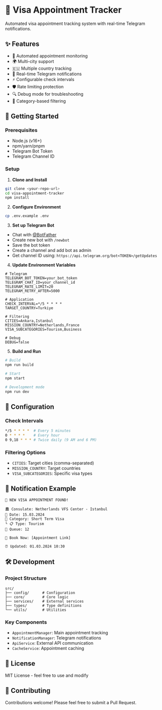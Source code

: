# 🎯 Visa Appointment Tracker

Automated visa appointment tracking system with real-time Telegram notifications.

## ✨ Features

- 🔄 Automated appointment monitoring
- 🌍 Multi-city support
- 🇪🇺 Multiple country tracking
- 📱 Real-time Telegram notifications
- ⚡ Configurable check intervals
- 🛡️ Rate limiting protection
- 🔍 Debug mode for troubleshooting
- 🎯 Category-based filtering

## 🚀 Getting Started

### Prerequisites

- Node.js (v16+)
- npm/yarn/pnpm
- Telegram Bot Token
- Telegram Channel ID

### Setup

1. **Clone and Install**
```bash
git clone <your-repo-url>
cd visa-appointment-tracker
npm install
```

2. **Configure Environment**
```bash
cp .env.example .env
```

3. **Set up Telegram Bot**
- Chat with [@BotFather](https://t.me/botfather)
- Create new bot with `/newbot`
- Save the bot token
- Create a channel and add bot as admin
- Get channel ID using: `https://api.telegram.org/bot<TOKEN>/getUpdates`

4. **Update Environment Variables**
```env
# Telegram
TELEGRAM_BOT_TOKEN=your_bot_token
TELEGRAM_CHAT_ID=your_channel_id
TELEGRAM_RATE_LIMIT=20
TELEGRAM_RETRY_AFTER=5000

# Application
CHECK_INTERVAL=*/5 * * * *
TARGET_COUNTRY=Turkiye

# Filtering
CITIES=Ankara,Istanbul
MISSION_COUNTRY=Netherlands,France
VISA_SUBCATEGORIES=Tourism,Business

# Debug
DEBUG=false
```

5. **Build and Run**
```bash
# Build
npm run build

# Start
npm start

# Development mode
npm run dev
```

## 🔧 Configuration

### Check Intervals
```bash
*/5 * * * *  # Every 5 minutes
0 * * * *    # Every hour
0 9,18 * * * # Twice daily (9 AM and 6 PM)
```

### Filtering Options
- `CITIES`: Target cities (comma-separated)
- `MISSION_COUNTRY`: Target countries
- `VISA_SUBCATEGORIES`: Specific visa types

## 📱 Notification Example

```
🎯 NEW VISA APPOINTMENT FOUND!

🏛️ Consulate: Netherlands VFS Center - Istanbul
📆 Date: 15.03.2024
🛂 Category: Short Term Visa
└ 📋 Type: Tourism
👥 Queue: 12

🔗 Book Now: [Appointment Link]

⏰ Updated: 01.03.2024 10:30
```

## 🛠️ Development

### Project Structure
```
src/
├── config/      # Configuration
├── core/        # Core logic
├── services/    # External services
├── types/       # Type definitions
└── utils/       # Utilities
```

### Key Components
- `AppointmentManager`: Main appointment tracking
- `NotificationManager`: Telegram notifications
- `ApiService`: External API communication
- `CacheService`: Appointment caching

## 📝 License

MIT License - feel free to use and modify

## 🤝 Contributing

Contributions welcome! Please feel free to submit a Pull Request.
